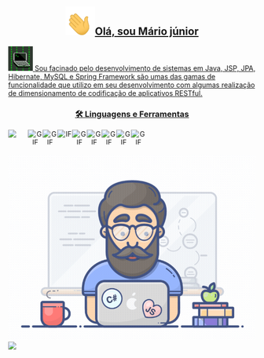 
<a align="center" href="https://github.com/anuraghazra/convoychat">
 
<h2><img src="icon.gif" width="60">Olá, sou Mário júnior</h2>

<img src="base-icon.gif" width="50"/>
Sou facinado pelo desenvolvimento de sistemas em Java, JSP, JPA, Hibernate, MySQL
e Spring Framework são umas das gamas de funcionalidade que utilizo em seu desenvolvimento com algumas realização de dimensionamento de codificação de
aplicativos RESTful.

<h3>🛠 Linguagens e Ferramentas</h3>

 <img alt=" " src="https://cdn.iconscout.com/icon/free/png-512/java-43-569305.png" align="left" height="40" width="40"/>
 <img alt="GIF" src="https://devkico.itexto.com.br/wp-content/uploads/2014/08/spring-boot-project-logo.png" align="left" height="30" width="30"/>
  <img alt="GIF" src="https://image.flaticon.com/icons/png/512/25/25231.png" align="left" height="30" width="30"/>
 <img alt="IF" src="https://hibernate.org/images/hibernate_icon_whitebkg.svg" align="left" height="30" width="30"/>
 <img alt="GIF" src="https://marcas-logos.net/wp-content/uploads/2020/11/MySQL-logo.png" align="left" height="30" width="30"/>
 <img alt="GIF" src="https://cdn.worldvectorlogo.com/logos/eclipse-11.svg" align="left" height="30" width="30"/>
  <img alt="GIF" src="https://camo.githubusercontent.com/4a7ed2e11e76aecf9a7ed4871107d7fe2f2d1ddd15b03f935f9aa8980d919cdb/68747470733a2f2f6b6f656e69672d6d656469612e72617977656e6465726c6963682e636f6d2f75706c6f6164732f323031352f30372f4665617475726564342e706e67" align="left" height="30" width="30"/>
 <img alt="GIF" src="https://img.icons8.com/color/452/linux-mint.png" align="left" height="30" width="30"/>
 <img alt="GIF" src="https://git-scm.com/images/logos/downloads/Git-Icon-1788C.png" align="left" height="30" width="30"/><br><br><br>
 
 <img alt="GIF" src="/programador.gif" width="700"/>
 
 <div>
  <a href="https://github.com/Mario23junior">
  <img height="217em" src="https://github-readme-stats.vercel.app/api?username=Mario23junior&show_icons=true&theme=dracula&include_all_commits=true&count_private=true"/>
</div>


<br>

  </a>
